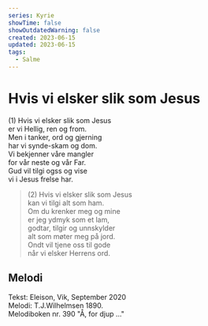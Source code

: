 ```yaml
---
series: Kyrie
showTime: false
showOutdatedWarning: false
created: 2023-06-15
updated: 2023-06-15
tags:
  - Salme
---
```


# Hvis vi elsker slik som Jesus
(1) Hvis vi elsker slik som Jesus  
er vi Hellig, ren og from.  
Men i tanker, ord og gjerning  
har vi synde-skam og dom.  
Vi bekjenner våre mangler  
for vår neste og vår Far.  
Gud vil tilgi ogss og vise  
vi i Jesus frelse har.

> (2) Hvis vi elsker slik som Jesus  
kan vi tilgi alt som ham.  
Om du krenker meg og mine  
er jeg ydmyk som et lam,  
godtar, tilgir og unnskylder  
alt som møter meg på jord.  
Ondt vil tjene oss til gode  
når vi elsker Herrens ord.

## Melodi
Tekst: Eleison, Vik, September 2020  
Melodi:  T.J.Wilhelmsen 1890.  
Melodiboken nr. 390 "Å, for djup ..."